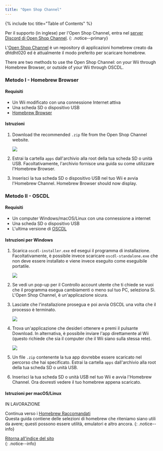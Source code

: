 ```yaml
---
title: "Open Shop Channel"
---
```


{% include toc title="Table of Contents" %}

Per il supporto (in inglese) per l'Open Shop Channel, entra nel [server Discord di Open Shop Channel](https://discord.gg/osc).
{: .notice--primary}

L'[Open Shop Channel](https://oscwii.org/) è un repository di applicazioni homebrew creato da dhtdht020 ed è attualmente il modo preferito per scaricare homebrew.

There are two methods to use the Open Shop Channel: on your Wii through Homebrew Browser, or outside of your Wii through OSCDL.

### Metodo I - Homebrew Browser

#### Requisiti

+ Un Wii modificato con una connessione Internet attiva
+ Una scheda SD o dispositivo USB
+ [Homebrew Browser](https://oscwii.org/library/app/homebrew_browser)

#### Istruzioni

1. Download the recommended `.zip` file from the Open Shop Channel website.

    ![](/images/osc/zip-download-HBB.png)

1. Estrai la cartella `apps` dall'archivio alla root della tua scheda SD o unità USB. Facoltativamente, l'archivio fornisce una guida su come utilizzare l'Homebrew Browser.
1. Inserisci la tua scheda SD o dispositivo USB nel tuo Wii e avvia l'Homebrew Channel. Homebrew Browser should now display.

### Metodo II - OSCDL

#### Requisiti

+ Un computer Windows/macOS/Linux con una connessione a internet
+ Una scheda SD o dispositivo USB
+ L'ultima versione di [OSCDL](https://github.com/dhtdht020/osc-dl/releases/latest)

#### Istruzioni per Windows

1. Scarica `oscdl-installer.exe` ed esegui il programma di installazione. Facoltativamente, è possibile invece scaricare `oscdl-standalone.exe` che non deve essere installato e viene invece eseguito come eseguibile portatile.

    ![](/images/osc/exe-download-OSCDL.png)

1. Se vedi un pop-up per il Controllo account utente che ti chiede se vuoi che il programma esegua cambiamenti o meno sul tuo PC, seleziona Sì. L'Open Shop Channel, è un'applicazione sicura.
1. Lasciate che l'installazione prosegua e poi avvia OSCDL una volta che il processo è terminato.

    ![](/images/osc/install-finished-OSCDL.png)

1. Trova un'applicazione che desideri ottenere e premi il pulsante Download. In alternativa, è possibile inviare l'app direttamente al Wii (questo richiede che sia il computer che il Wii siano sulla stessa rete).

    ![](/images/osc/app-download-OSCDL.png)

1. Un file `.zip` contenente la tua app dovrebbe essere scaricato nel percorso che hai specificato. Estrai la cartella `apps` dall'archivio alla root della tua scheda SD o unità USB.
1. Inserisci la tua scheda SD o unità USB nel tuo Wii e avvia l'Homebrew Channel. Ora dovresti vedere il tuo homebrew appena scaricato.

#### Istruzioni per macOS/Linux

IN LAVORAZIONE

Continua verso i [Homebrew Raccomandati](recommended-homebrew)<br> Questa guida contiene delle selezioni di homebrew che riteniamo siano utili da avere; questi possono essere utilità, emulatori e altro ancora.
{: .notice--info}

[Ritorna all'indice del sito](site-navigation)<br>
{: .notice--info}
